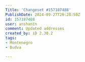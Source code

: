 ```yaml
---
Title: 'Changeset #157187488'
PublishDate: 2024-09-27T20:28:50Z
id: 157187488
user: anshanin
comment: Updated addresses
created_by: iD 2.30.2
tags:
- Montenegro
- Budva

---
```

